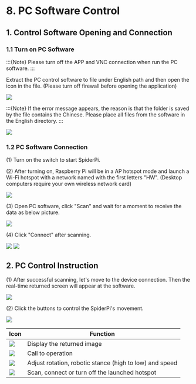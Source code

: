 # 8. PC Software Control

## 1. Control Software Opening and Connection

### 1.1 Turn on PC Software

:::{Note}
Please turn off the APP and VNC connection when run the PC software.
:::

Extract the PC control software to file under English path and then open the icon in the file. (Please turn off firewall before opening the application)

<img class="common_img" src="../_static/media/11/1.1/image1.png"/>

:::{Note}
If the error message appears, the reason is that the folder is saved by the file contains the Chinese. Please place all files from the software in the English directory.
:::

<img class="common_img" src="../_static/media/11/1.1/image2.png"/>

### 1.2 PC Software Connection

(1) Turn on the switch to start SpiderPi. 

(2) After turning on, Raspberry Pi will be in a AP hotspot mode and launch a Wi-Fi hotspot with a network named with the first letters "HW". (Desktop computers require your own wireless network card) 

<img class="common_img" src="../_static/media/11/1.1/image3.png" />

(3) Open PC software, click "Scan" and wait for a moment to receive the data as below picture.

<img class="common_img" src="../_static/media/11/1.1/image4.png"  />

(4) Click "Connect" after scanning.

<img class="common_img" src="../_static/media/11/1.1/image5.png"  />

<img class="common_img" src="../_static/media/11/1.1/image6.png"  />

## 2. PC Control Instruction

(1) After successful scanning, let's move to the device connection. Then the real-time returned screen will appear at the software.

<img class="common_img" src="../_static/media/11/1.1/image7.png" />

(2) Click the buttons to control the SpiderPi's movement.

<img class="common_img" src="../_static/media/11/1.1/image8.png" >

| Icon                                                         | Function                                                |
| ------------------------------------------------------------ | ------------------------------------------------------- |
| <img src="../_static/media/11/1.1/image9.png" class="common_img" /> | Display the returned image                              |
| <img src="../_static/media/11/1.1/image10.png" class="common_img" /> | Call to operation                                       |
| <img src="../_static/media/11/1.1/image11.png" class="common_img" /> | Adjust rotation, robotic stance (high to low) and speed |
| <img src="../_static/media/11/1.1/image12.png" class="common_img" /> | Scan, connect or turn off the launched hotspot          |
